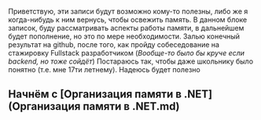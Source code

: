 
Приветствую, эти записи будут возможно кому-то полезны, либо же я когда-нибудь к ним вернусь, чтобы освежить память.
В данном блоке записок, буду рассматривать аспекты работы памяти, в дальнейшем будет пополнение, но это по мере необходимости. 
Залью конечный результат на github, после того, как пройду собеседование на стажировку Fullstack разработчиком (*Вообще-то было бы круче если backend, но тоже сойдёт*)
Постараюсь так, чтобы даже школьнику было понятно (т.е. мне 17ти летнему). Надеюсь будет полезно
[](./Static/zvOlQ2.gif)
## Начнём с [Организация памяти в .NET](Организация памяти в .NET.md)
